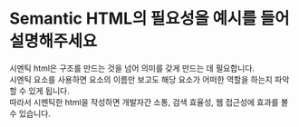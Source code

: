 # Semantic HTML의 필요성을 예시를 들어 설명해주세요
시멘틱 html은 구조를 만드는 것을 넘어 의미를 갖게 만드는 데 필요합니다.  
시멘틱 요소를 사용하면 요소의 이름만 보고도 해당 요소가 어떠한 역할을 하는지 파악할 수 있게 됩니다.  
따라서 시멘틱한 html을 작성하면 개발자간 소통, 검색 효율성, 웹 접근성에 효과를 볼 수 있습니다.